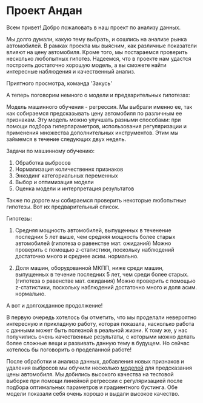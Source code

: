 # Проект Андан

Всем привет! Добро пожаловать в наш проект по анализу данных. 

Мы долго думали, какую тему выбрать, и сошлись на анализе рынка автомобилей. В рамках проекта мы выясним, как различные показатели влияют на цену автомобиля. Кроме того, мы постараемся проверить несколько любопытных гипотез. Надеемся, что в проекте нам удастся построить достаточно хорошую модель, а вы сможете найти интересные наблюдения и качественный анализ.

Приятного просмотра,
команда 'Закусь'


А теперь поговорим немного о модели и предварительных гипотезах: 

Модель машинного обучения - регрессия. Мы выбрали именно ее, так как собираемся предсказывать цену автомобиля по различным ее признакам. Эту модель можно улучшать разными способами: при помощи подбора гиперпараметров, использования регуляризации и применения множества дополнительных инструментов. Этим мы займемся в течение следующих двух недель.

Задачи по машинному обучению:

1) Обработка выбросов
2) Нормализация количественнх признаков
3) Энкодинг категориальных переменных 
4) Выбор и оптимизация модели 
5) Оценка модели и интерпретация результатов


Также по дороге мы собираемся проверить некоторые любопытные гипотезы. Вот их предварительный список. 

Гипотезы: 

1) Средняя мощность автомобилей, выпущенных в теченение последних 5 лет выше, чем средняя мощность более старых автомобилей (гипотеза о равенстве мат. ожиданий)
Можно проверить с помощью z-статистики, поскольку наблюдений достаточно много и среднее асим. нормально. 

2) Доля машин, оборудованной МКПП, ниже среди машин, выпущенных в течение последних 5 лет, чем среди более старых. (гипотеза о равенстве мат. ожидания)
Можно проверить с помощью z-статистики, поскольку наблюдений достаточно много и доля асим. нормально. 

А вот и долгожданное продолжение! 

В первую очередь хотелось бы отметить, что мы проделали невероятно интересную и прикладную работу, которая показала, насколько работа с данными может быть полезной в реальной жизни. К тому же, у нас получились очень качественные результаты, с которыми можно делать более сложные вещи и развивать данную тему в будущем. Но сейчас хотелось бы поговорить о проделанной работе! 

После обработки и анализа данных, добавления новых признаков и удаления выбросов мы обучили несколько [моделей](https://github.com/maksimbogoya/project-andan/tree/main/model#:~:text=..-,ML.ipynb,-(File)) для предсказания цены автомобиля. Мы добились высокого качества на тестовой выборке при помощи линейной регрессии с регуляризацией после подбора оптимальных параметров и градиентного бустинга. Обе модели показали себя очень хорошо и выдали высокое качество.
 
